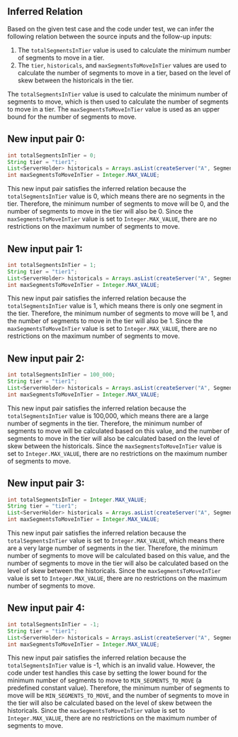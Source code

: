 ## Inferred Relation
Based on the given test case and the code under test, we can infer the following relation between the source inputs and the follow-up inputs:

1. The `totalSegmentsInTier` value is used to calculate the minimum number of segments to move in a tier.
2. The `tier`, `historicals`, and `maxSegmentsToMoveInTier` values are used to calculate the number of segments to move in a tier, based on the level of skew between the historicals in the tier.

The `totalSegmentsInTier` value is used to calculate the minimum number of segments to move, which is then used to calculate the number of segments to move in a tier. The `maxSegmentsToMoveInTier` value is used as an upper bound for the number of segments to move.

## New input pair 0:
```java
int totalSegmentsInTier = 0;
String tier = "tier1";
List<ServerHolder> historicals = Arrays.asList(createServer("A", SegmentToMoveCalculatorTest.WIKI_SEGMENTS), createServer("B", SegmentToMoveCalculatorTest.WIKI_SEGMENTS));
int maxSegmentsToMoveInTier = Integer.MAX_VALUE;
```
This new input pair satisfies the inferred relation because the `totalSegmentsInTier` value is 0, which means there are no segments in the tier. Therefore, the minimum number of segments to move will be 0, and the number of segments to move in the tier will also be 0. Since the `maxSegmentsToMoveInTier` value is set to `Integer.MAX_VALUE`, there are no restrictions on the maximum number of segments to move.

## New input pair 1:
```java
int totalSegmentsInTier = 1;
String tier = "tier1";
List<ServerHolder> historicals = Arrays.asList(createServer("A", SegmentToMoveCalculatorTest.WIKI_SEGMENTS), createServer("B", SegmentToMoveCalculatorTest.WIKI_SEGMENTS));
int maxSegmentsToMoveInTier = Integer.MAX_VALUE;
```
This new input pair satisfies the inferred relation because the `totalSegmentsInTier` value is 1, which means there is only one segment in the tier. Therefore, the minimum number of segments to move will be 1, and the number of segments to move in the tier will also be 1. Since the `maxSegmentsToMoveInTier` value is set to `Integer.MAX_VALUE`, there are no restrictions on the maximum number of segments to move.

## New input pair 2:
```java
int totalSegmentsInTier = 100_000;
String tier = "tier1";
List<ServerHolder> historicals = Arrays.asList(createServer("A", SegmentToMoveCalculatorTest.WIKI_SEGMENTS), createServer("B", SegmentToMoveCalculatorTest.WIKI_SEGMENTS));
int maxSegmentsToMoveInTier = Integer.MAX_VALUE;
```
This new input pair satisfies the inferred relation because the `totalSegmentsInTier` value is 100,000, which means there are a large number of segments in the tier. Therefore, the minimum number of segments to move will be calculated based on this value, and the number of segments to move in the tier will also be calculated based on the level of skew between the historicals. Since the `maxSegmentsToMoveInTier` value is set to `Integer.MAX_VALUE`, there are no restrictions on the maximum number of segments to move.

## New input pair 3:
```java
int totalSegmentsInTier = Integer.MAX_VALUE;
String tier = "tier1";
List<ServerHolder> historicals = Arrays.asList(createServer("A", SegmentToMoveCalculatorTest.WIKI_SEGMENTS), createServer("B", SegmentToMoveCalculatorTest.WIKI_SEGMENTS));
int maxSegmentsToMoveInTier = Integer.MAX_VALUE;
```
This new input pair satisfies the inferred relation because the `totalSegmentsInTier` value is set to `Integer.MAX_VALUE`, which means there are a very large number of segments in the tier. Therefore, the minimum number of segments to move will be calculated based on this value, and the number of segments to move in the tier will also be calculated based on the level of skew between the historicals. Since the `maxSegmentsToMoveInTier` value is set to `Integer.MAX_VALUE`, there are no restrictions on the maximum number of segments to move.

## New input pair 4:
```java
int totalSegmentsInTier = -1;
String tier = "tier1";
List<ServerHolder> historicals = Arrays.asList(createServer("A", SegmentToMoveCalculatorTest.WIKI_SEGMENTS), createServer("B", SegmentToMoveCalculatorTest.WIKI_SEGMENTS));
int maxSegmentsToMoveInTier = Integer.MAX_VALUE;
```
This new input pair satisfies the inferred relation because the `totalSegmentsInTier` value is -1, which is an invalid value. However, the code under test handles this case by setting the lower bound for the minimum number of segments to move to `MIN_SEGMENTS_TO_MOVE` (a predefined constant value). Therefore, the minimum number of segments to move will be `MIN_SEGMENTS_TO_MOVE`, and the number of segments to move in the tier will also be calculated based on the level of skew between the historicals. Since the `maxSegmentsToMoveInTier` value is set to `Integer.MAX_VALUE`, there are no restrictions on the maximum number of segments to move.